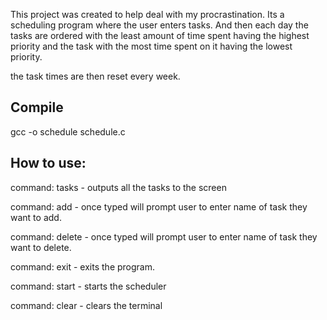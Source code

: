 This project was created to help deal with my procrastination. Its a scheduling program where the user enters tasks. And then each day the tasks are ordered with the least amount of time spent having the highest priority and the task with the most time spent on it having the lowest priority.

the task times are then reset every week.

Compile
------------
gcc -o schedule schedule.c

How to use:
---------------
command: tasks - outputs all the tasks to the screen

command: add - once typed will prompt user to enter name of task they want to add.

command: delete - once typed will prompt user to enter name of task they want to delete.

command: exit - exits the program.

command: start - starts the scheduler

command: clear - clears the terminal

